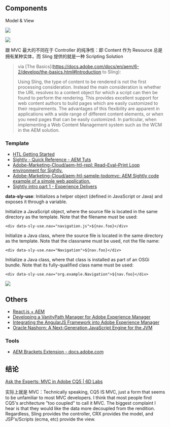 ## Components

Model & View

![](http://7xjbdq.com1.z0.glb.clouddn.com/images/2016/1469608623653.png)

![](http://7xjbdq.com1.z0.glb.clouddn.com/images/2016/1469608844086.png)

跟 MVC 最大的不同在于 Controller 的纯净性：即 Content 作为 Resource 总是拥有某种实体，而 Sling 提供的就是一种 Scripting Solution

> via [The Basics](https://docs.adobe.com/docs/en/aem/6-2/develop/the-basics.html#Introduction to Sling):
> 
> Using Sling, the type of content to be rendered is not the first processing consideration. Instead the main consideration is whether the URL resolves to a content object for which a script can then be found to perform the rendering. This provides excellent support for web content authors to build pages which are easily customized to their requirements.
> The advantages of this flexibility are apparent in applications with a wide range of different content elements, or when you need pages that can be easily customized. In particular, when implementing a Web Content Management system such as the WCM in the AEM solution.

### Template

- [HTL Getting Started](https://docs.adobe.com/docs/en/htl/getting-started.html)
- [Sightly - Quick Reference - AEM Tuts](http://aemtuts.com/aem-sightly-quick-reference/)
- [Adobe-Marketing-Cloud/aem-htl-repl: Read–Eval–Print Loop environment for Sightly.](https://github.com/Adobe-Marketing-Cloud/aem-htl-repl)
- [Adobe-Marketing-Cloud/aem-htl-sample-todomvc: AEM Sightly code example of a simple web application.](https://github.com/Adobe-Marketing-Cloud/aem-htl-sample-todomvc)
- [Sightly intro part 1 - Experience Delivers](http://blogs.adobe.com/experiencedelivers/experience-management/sightly-intro-part-1/)

**data-sly-use**: Initializes a helper object (defined in JavaScript or Java) and exposes it through a variable.

Initialize a JavaScript object, where the source file is located in the same directory as the template. Note that the filename must be used:

    <div data-sly-use.nav="navigation.js">${nav.foo}</div>


Initialize a Java class, where the source file is located in the same directory as the template. Note that the classname must be used, not the file name:

    <div data-sly-use.nav="Navigation">${nav.foo}</div>

Initialize a Java class, where that class is installed as part of an OSGi bundle. Note that its fully-qualified class name must be used:

    <div data-sly-use.nav="org.example.Navigation">${nav.foo}</div>

![](http://7xjbdq.com1.z0.glb.clouddn.com/images/2016/1469608153580.png)

## Others

- [React.js + AEM](http://slides.com/benwestrate/deck-1#/)
- [Developing a VanityPath Manager for Adobe Experience Manager](https://helpx.adobe.com/experience-manager/using/vanitypath.html)
- [Integrating the AngularJS Framework into Adobe Experience Manager](https://helpx.adobe.com/experience-manager/using/AngularJS.html)
- [Oracle Nashorn: A Next-Generation JavaScript Engine for the JVM](http://www.oracle.com/technetwork/articles/java/jf14-nashorn-2126515.html)

### Tools 

- [AEM Brackets Extension - docs.adobe.com](https://docs.adobe.com/content/docs/en/dev-tools/aem-brackets.html)

## 结论

[Ask the Experts: MVC in Adobe CQ5 | 6D Labs](http://labs.6dglobal.com/blog/2013-05-20/ask-experts-mvc-adobe-cq5/)

实际上就是 MVC：Technically speaking, CQ5 IS MVC, just a form that seems to be unfamiliar to most MVC developers. I think that most people find CQ5's architecture "too coupled" to call it MVC. The biggest complaint I hear is that they would like the data more decoupled from the rendition. Regardless, Sling provides the controller, CRX provides the model, and JSP's/Scripts (ecma, etc) provide the view.
